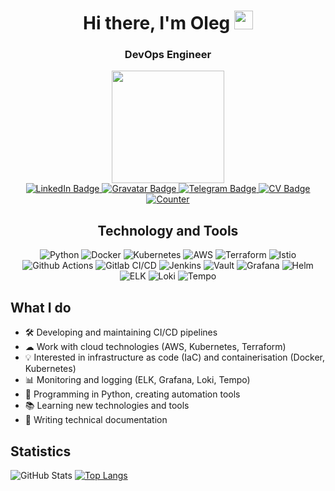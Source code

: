 <h1 align="center">Hi there, I'm Oleg <img src="https://media.giphy.com/media/hvRJCLFzcasrR4ia7z/giphy.gif" width="30px"/></h1>
<h3 align="center">DevOps Engineer</h3>

<div id="header" align="center">
  <img src="https://media.giphy.com/media/25Itcrcuwkyq3ohubJ/giphy.gif?cid=ecf05e47gtp778jjhl7xsijlsw5r28fcbplidd6qm5axkw18&ep=v1_gifs_search&rid=giphy.gif&ct=g" width="180"/>
</div>
<div id="badges" align="center">
  <a href="https://www.linkedin.com/in/obervinov">
    <img src="https://img.shields.io/badge/LinkedIn-blue?style=for-the-badge&logo=linkedin&logoColor=white" alt="LinkedIn Badge"/>
  </a>
  <a href="https://gravatar.com/obervinov">
    <img src="https://img.shields.io/badge/Gravatar-1E8CBE?logo=gravatar&logoColor=fff&style=for-the-badge" alt="Gravatar Badge"/>
  </a>
  <a href="https://t.me/bervinov_ob">
    <img src="https://img.shields.io/badge/Telegram-26A5E4?logo=telegram&logoColor=fff&style=for-the-badge" alt="Telegram Badge"/>
  </a>
  <a href="https://obervinov.github.io/obervinov/cv">
    <img src="https://img.shields.io/badge/GitHub%20Pages-222?logo=githubpages&logoColor=fff&style=for-the-badge" alt="CV Badge"/>
  </a>
</div>

<div id="counter" align="center">
  <a href="https://github.com/obervinov">
    <img src="https://komarev.com/ghpvc/?username=obervinov&style=for-the-badge&color=blue" alt="Counter"/>
  </a>
</div>

<div align="center">
    <h2>Technology and Tools</h2>
    <p>
        <img src="https://img.shields.io/badge/-Python-333?style=flat&logo=python" alt="Python" />
        <img src="https://img.shields.io/badge/-Docker-333?style=flat&logo=docker" alt="Docker" />
        <img src="https://img.shields.io/badge/-Kubernetes-333?style=flat&logo=kubernetes" alt="Kubernetes" />
        <img src="https://img.shields.io/badge/-AWS-333?style=flat&logo=amazon-aws" alt="AWS" />
        <img src="https://img.shields.io/badge/-Terraform-333?style=flat&logo=terraform" alt="Terraform" />
        <img src="https://img.shields.io/badge/-Istio-333?style=flat&logo=istio" alt="Istio" />
        <img src="https://img.shields.io/badge/-Github_Actions-333?style=flat&logo=github-actions" alt="Github Actions" />
        <img src="https://img.shields.io/badge/-Gitlab_CI/CD-333?style=flat&logo=gitlab" alt="Gitlab CI/CD" />
        <img src="https://img.shields.io/badge/-Jenkins-333?style=flat&logo=jenkins" alt="Jenkins" />
        <img src="https://img.shields.io/badge/-Vault-333?style=flat&logo=vault" alt="Vault" />
        <img src="https://img.shields.io/badge/-Grafana-333?style=flat&logo=grafana" alt="Grafana" />
        <img src="https://img.shields.io/badge/-Helm-333?style=flat&logo=helm" alt="Helm" />
        <img src="https://img.shields.io/badge/-ELK-333?style=flat&logo=elasticsearch" alt="ELK" />
        <img src="https://img.shields.io/badge/-Loki-333?style=flat&logo=loki" alt="Loki" />
        <img src="https://img.shields.io/badge/-Tempo-333?style=flat&logo=tempo" alt="Tempo" />
    </p>
</div>


## What I do
- 🛠 Developing and maintaining CI/CD pipelines
- ☁ Work with cloud technologies (AWS, Kubernetes, Terraform)
- 💡 Interested in infrastructure as code (IaC) and containerisation (Docker, Kubernetes)
- 📊 Monitoring and logging (ELK, Grafana, Loki, Tempo)
- 🐍 Programming in Python, creating automation tools
- 📚 Learning new technologies and tools
- 📝 Writing technical documentation


## Statistics
![GitHub Stats](https://github-readme-stats.vercel.app/api?username=obervinov&show=reviews,discussions_started,discussions_answered&hide=&show_icons=true&theme=dark)
[![Top Langs](https://github-readme-stats.vercel.app/api/top-langs/?username=obervinov\&theme=dark)](https://github.com/anuraghazra/github-readme-stats)
